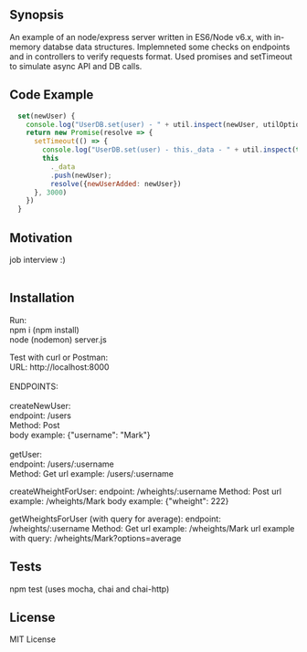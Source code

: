 ## Synopsis
An example of an node/express server written in ES6/Node v6.x, with in-memory databse data structures. Implemneted some checks on endpoints and in controllers to verify requests format. Used promises and setTimeout to simulate async API and DB calls.

## Code Example
```javascript
  set(newUser) {  
    console.log("UserDB.set(user) - " + util.inspect(newUser, utilOptions))  
    return new Promise(resolve => {  
      setTimeout(() => {  
        console.log("UserDB.set(user) - this._data - " + util.inspect(this._data, utilOptions));  
        this  
          ._data  
          .push(newUser);  
          resolve({newUserAdded: newUser})  
      }, 3000)  
    })  
  }  
```
## Motivation
job interview :)<br />
<br />
## Installation
Run:<br />
npm i (npm install)<br />
node (nodemon) server.js<br />

Test with curl or Postman:<br />
URL: http://localhost:8000<br />
<br />
ENDPOINTS:<br />
<br />
createNewUser:<br />
endpoint: /users<br />
Method: Post <br />
body example: {"username": "Mark"}<br />
<br />
getUser:<br />
endpoint: /users/:username<br />
Method: Get 
url example: /users/:username

createWheightForUser:
endpoint: /wheights/:username
Method: Post 
url example: /wheights/Mark
body example: {"wheight": 222}

getWheightsForUser (with query for average):
endpoint: /wheights/:username
Method: Get 
url example: /wheights/Mark
url example with query: /wheights/Mark?options=average

## Tests
npm test (uses mocha, chai and chai-http)

## License
MIT License